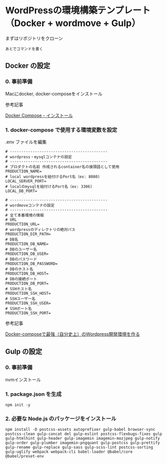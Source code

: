 # WordPressの環境構築テンプレート（Docker + wordmove + Gulp）

まずはリポジトリをクローン

```
あとでコマンドを書く
```

## Docker の設定

### 0. 事前準備

Macにdocker, docker-composeをインストール

参考記事

[Docker Compose - インストール](https://qiita.com/zembutsu/items/dd2209a663cae37dfa81)

### 1. docker-compose で使用する環境変数を設定

.env ファイルを編集

```
# -------------------------------------------
# wordpress・mysqlコンテナの設定
# -------------------------------------------
# プロダクトの名前 作成されるcontainer名の接頭語として使用
PRODUCTION_NAME= 
# local wordpressを紐付けるPort名（ex: 8080)
LOCAL_SERVER_PORT=
# localのmysqlを紐付けるPort名（ex: 3306)
LOCAL_DB_PORT=

# -------------------------------------------
# wordmoveコンテナの設定
# -------------------------------------------
# 全て本番環境の情報
# URL
PRODUCTION_URL=
# wordpressのディレクトリの絶対パス
PRODUCTION_DIR_PATH=
# DB名
PRODUCTION_DB_NAME=
# DBのユーザー名
PRODUCTION_DB_USER=
# DBのパスワード
PRODUCTION_DB_PASSWORD=
# DBのホスト名
PRODUCTION_DB_HOST=
# DBの接続ポート
PRODUCTION_DB_PORT=
# SSHホスト名
PRODUCTION_SSH_HOST=
# SSHユーザー名
PRODUCTION_SSH_USER=
# SSHポート名
PRODUCTION_SSH_PORT=
```

参考記事

[Docker-composeで最強（自分史上）のWordpress開発環境を作る](https://qiita.com/ryo2132/items/d75e1846aa181676406e)

## Gulp の設定

### 0. 事前準備

nvmインストール


### 1. package.json を生成

```
npm init -y
```

### 2. 必要な Node.js のパッケージをインストール

```
npm install -D postcss-assets autoprefixer gulp-babel browser-sync postcss-clean gulp-concat del gulp-eslint postcss-flexbugs-fixes gulp gulp-htmlhint gulp-header gulp-imagemin imagemin-mozjpeg gulp-notify gulp-order gulp-plumber imagemin-pngquant gulp-postcss gulp-prettify gulp-rename gulp-replace gulp-sass gulp-scss-lint postcss-sorting gulp-uglify webpack webpack-cli babel-loader @babel/core @babel/preset-env
```

